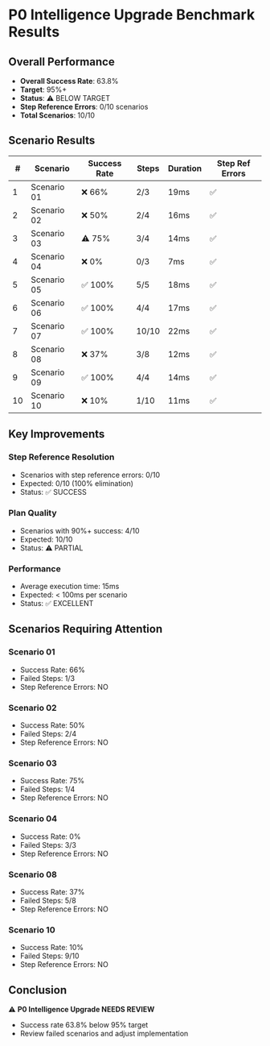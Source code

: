 # P0 Intelligence Upgrade Benchmark Results

## Overall Performance

- **Overall Success Rate**: 63.8%
- **Target**: 95%+
- **Status**: ⚠️ BELOW TARGET
- **Step Reference Errors**: 0/10 scenarios
- **Total Scenarios**: 10/10

## Scenario Results

| # | Scenario | Success Rate | Steps | Duration | Step Ref Errors |
|---|----------|--------------|-------|----------|-----------------|
| 1 | Scenario 01 | ❌ 66% | 2/3 | 19ms | ✅ |
| 2 | Scenario 02 | ❌ 50% | 2/4 | 16ms | ✅ |
| 3 | Scenario 03 | ⚠️ 75% | 3/4 | 14ms | ✅ |
| 4 | Scenario 04 | ❌ 0% | 0/3 | 7ms | ✅ |
| 5 | Scenario 05 | ✅ 100% | 5/5 | 18ms | ✅ |
| 6 | Scenario 06 | ✅ 100% | 4/4 | 17ms | ✅ |
| 7 | Scenario 07 | ✅ 100% | 10/10 | 22ms | ✅ |
| 8 | Scenario 08 | ❌ 37% | 3/8 | 12ms | ✅ |
| 9 | Scenario 09 | ✅ 100% | 4/4 | 14ms | ✅ |
| 10 | Scenario 10 | ❌ 10% | 1/10 | 11ms | ✅ |

## Key Improvements

### Step Reference Resolution
- Scenarios with step reference errors: 0/10
- Expected: 0/10 (100% elimination)
- Status: ✅ SUCCESS

### Plan Quality
- Scenarios with 90%+ success: 4/10
- Expected: 10/10
- Status: ⚠️ PARTIAL

### Performance
- Average execution time: 15ms
- Expected: < 100ms per scenario
- Status: ✅ EXCELLENT

## Scenarios Requiring Attention

### Scenario 01
- Success Rate: 66%
- Failed Steps: 1/3
- Step Reference Errors: NO

### Scenario 02
- Success Rate: 50%
- Failed Steps: 2/4
- Step Reference Errors: NO

### Scenario 03
- Success Rate: 75%
- Failed Steps: 1/4
- Step Reference Errors: NO

### Scenario 04
- Success Rate: 0%
- Failed Steps: 3/3
- Step Reference Errors: NO

### Scenario 08
- Success Rate: 37%
- Failed Steps: 5/8
- Step Reference Errors: NO

### Scenario 10
- Success Rate: 10%
- Failed Steps: 9/10
- Step Reference Errors: NO

## Conclusion

⚠️ **P0 Intelligence Upgrade NEEDS REVIEW**
- Success rate 63.8% below 95% target
- Review failed scenarios and adjust implementation
